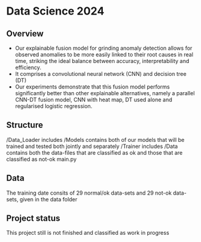 # Data Science 2024



## Overview

- Our explainable fusion model for grinding anomaly detection allows for observed anomalies to be more easily linked to their root causes in real time, striking the ideal balance between accuracy, interpretability and efficiency.  
- It comprises a convolutional neural network (CNN) and decision tree (DT) 
- Our experiments demonstrate that this fusion model performs significantly better than other explainable alternatives, namely a parallel CNN-DT fusion model, CNN with heat map, DT used alone and regularised logistic regression.


## Structure

/Data_Loader includes
/Models contains both of our models that will be trained and tested both jointly and separately
/Trainer includes
/Data contains both the data-files that are classified as ok and those that are classified as not-ok
main.py

## Data

The training date consits of 29 normal/ok data-sets and 29 not-ok data-sets, given in the data folder

## Project status
This project still is not finished and classified as work in progress
